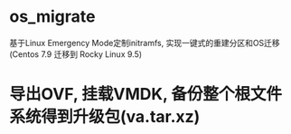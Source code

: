 # os_migrate

基于Linux Emergency Mode定制initramfs, 实现一键式的重建分区和OS迁移(Centos 7.9 迁移到 Rocky Linux 9.5)







# 导出OVF, 挂载VMDK, 备份整个根文件系统得到升级包(va.tar.xz)
